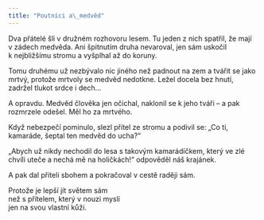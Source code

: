 ```yaml
---
title: "Poutníci a\_medvěd"
---
```


Dva přátelé šli v družném rozhovoru lesem. Tu jeden z nich spatřil, že mají v zádech medvěda. Ani špitnutím druha nevaroval, jen sám uskočil k nejbližšímu stromu a vyšplhal až do koruny.

Tomu druhému už nezbývalo nic jiného než padnout na zem a tvářit se jako mrtvý, protože mrtvoly se medvěd nedotkne. Ležel docela bez hnutí, zadržel tlukot srdce i dech…

A opravdu. Medvěd člověka jen očichal, naklonil se k jeho tváři – a pak rozmrzele odešel. Měl ho za mrtvého.

Když nebezpečí pominulo, slezl přítel ze stromu a podivil se: „Co ti, kamaráde, šeptal ten medvěd do ucha?“

„Abych už nikdy nechodil do lesa s takovým kamarádíčkem, který ve zlé chvíli uteče a nechá mě na holičkách!“ odpověděl náš krajánek.

A pak dal příteli sbohem a pokračoval v cestě raději sám.

Protože je lepší jít světem sám  
než s přítelem, který v nouzi myslí  
jen na svou vlastní kůži.
